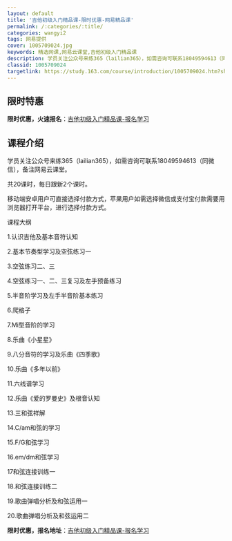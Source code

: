 ```yaml
---
layout: default
title: '吉他初级入门精品课-限时优惠-网易精品课'
permalink: /:categories/:title/
categories: wangyi2
tags: 网易提供
cover: 1005709024.jpg
keywords: 精选网课,网易云课堂,吉他初级入门精品课
description: 学员关注公众号来练365（lailian365），如需咨询可联系18049594613（同微信），备注网易云课堂。共20
classid: 1005709024
targetlink: https://study.163.com/course/introduction/1005709024.htm?share=1&shareId=1025206652&utm_campaign=share&utm_medium=iphoneShare&utm_source=&utm_u=1025206652
---
```


## 限时特惠

**限时优惠，火速报名**：[吉他初级入门精品课-报名学习](https://study.163.com/course/introduction/1005709024.htm?share=1&shareId=1025206652&utm_campaign=share&utm_medium=iphoneShare&utm_source=&utm_u=1025206652)

## 课程介绍

学员关注公众号来练365（lailian365），如需咨询可联系18049594613（同微信），备注网易云课堂。



共20课时，每日跟新2个课时。



移动端安卓用户可直接选择付款方式，苹果用户如需选择微信或支付宝付款需要用浏览器打开平台，进行选择付款方式。



课程大纲

1.认识吉他及基本音符认知

2.基本节奏型学习及空弦练习一

3.空弦练习二、三

4.空弦练习一、二、三复习及左手预备练习

5.半音阶学习及左手半音阶基本练习

6.爬格子

7.Mi型音阶的学习

8.乐曲《小星星》

9.八分音符的学习及乐曲《四季歌》

10.乐曲《多年以前》

11.六线谱学习

12.乐曲《爱的罗曼史》及根音认知

13.三和弦祥解

14.C/am和弦的学习

15.F/G和弦学习

16.em/dm和弦学习

17和弦连接训练一

18.和弦连接训练二

19.歌曲弹唱分析及和弦运用一

20.歌曲弹唱分析及和弦运用二

**限时优惠，报名地址**：[吉他初级入门精品课-报名学习](https://study.163.com/course/introduction/1005709024.htm?share=1&shareId=1025206652&utm_campaign=share&utm_medium=iphoneShare&utm_source=&utm_u=1025206652)

